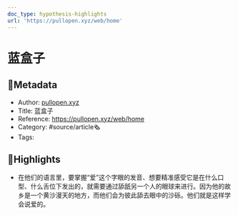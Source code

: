 ```yaml
---
doc_type: hypothesis-highlights
url: 'https://pullopen.xyz/web/home'
---
```

# 蓝盒子
## 📃Metadata
- Author: [pullopen.xyz]()
- Title: 蓝盒子
- Reference: https://pullopen.xyz/web/home
- Category: #source/article🗞
- Tags:
## 📒Highlights
- 在他们的语言里，要掌握“爱”这个字眼的发音、想要精准感受它是在什么口型、什么舌位下发出的，就需要通过舔舐另一个人的眼球来进行。因为他的故乡是一个黄沙漫天的地方，而他们会为彼此舔去眼中的沙砾。他们就是这样学会说爱的。

